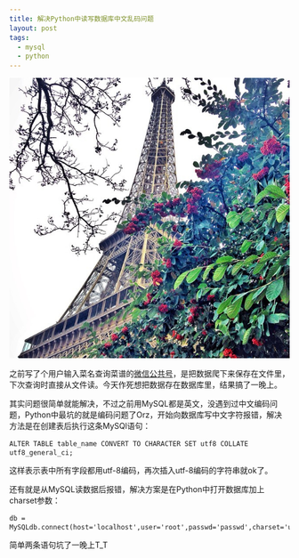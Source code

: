 ```yaml
---
title: 解决Python中读写数据库中文乱码问题
layout: post
tags:
  - mysql
  - python
---
```


![](/media/files/2014/12/01.jpg)

之前写了个用户输入菜名查询菜谱的[微信公共号](https://github.com/lufo816/WeiXinCookbook/)，是把数据爬下来保存在文件里，下次查询时直接从文件读。今天作死想把数据存在数据库里，结果搞了一晚上。

其实问题很简单就能解决，不过之前用MySQL都是英文，没遇到过中文编码问题，Python中最坑的就是编码问题了Orz，开始向数据库写中文字符报错，解决方法是在创建表后执行这条MySQl语句：

	ALTER TABLE table_name CONVERT TO CHARACTER SET utf8 COLLATE utf8_general_ci;

这样表示表中所有字段都用utf-8编码，再次插入utf-8编码的字符串就ok了。

还有就是从MySQL读数据后报错，解决方案是在Python中打开数据库加上charset参数：

	db = MySQLdb.connect(host='localhost',user='root',passwd='passwd',charset='utf8')

简单两条语句坑了一晚上T_T
